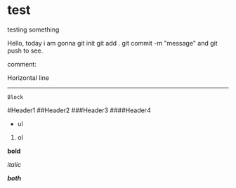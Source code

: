 # test
testing something


Hello, today i am gonna git init
git add . git commit -m "message" 
and git push to see. 

comment: 

Horizontal line

---

``` Block ``` 

#Header1 
##Header2
###Header3
####Header4

- ul 
1. ol 

**bold** 

*italic*

***both*** 